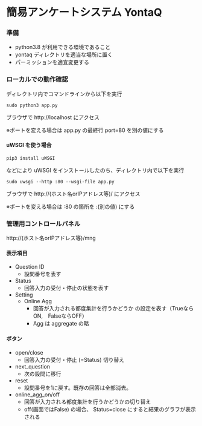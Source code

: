 # 簡易アンケートシステム YontaQ


### 準備
- python3.8 が利用できる環境であること
- yontaq ディレクトリを適当な場所に置く
- パーミッションを適宜変更する

### ローカルでの動作確認

ディレクトリ内でコマンドラインから以下を実行

    sudo python3 app.py

ブラウザで http://localhost にアクセス

※ポートを変える場合は app.py の最終行 port=80 を別の値にする

#### uWSGI を使う場合

    pip3 install uWSGI

などにより uWSGI をインストールしたのち、ディレクトリ内で以下を実行

    sudo uwsgi --http :80 --wsgi-file app.py

ブラウザで http://(ホスト名orIPアドレス等)/ にアクセス

※ポートを変える場合は :80 の箇所を :(別の値) にする

### 管理用コントロールパネル
http://(ホスト名orIPアドレス等)/mng

#### 表示項目

- Question ID
    - 設問番号を表す
- Status
    - 回答入力の受付・停止の状態を表す
- Setting
    - Online Agg
        - 回答が入力される都度集計を行うかどうか の設定を表す（TrueならON,　FalseならOFF）
        - Agg は aggregate の略

#### ボタン

- open/close
    - 回答入力の受付・停止 (=Status) 切り替え
- next_question
    - 次の設問に移行
- reset
    - 設問番号を1に戻す。既存の回答は全部消去。
- online_agg_on/off
    - 回答が入力される都度集計を行うかどうかの切り替え
    - off(画面ではFalse) の場合、 Status=close にすると結果のグラフが表示される
    
